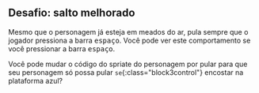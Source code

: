## Desafio: salto melhorado

Mesmo que o personagem já esteja em meados do ar, pula sempre que o jogador pressiona a barra <kbd>espaço</kbd>. Você pode ver este comportamento se você pressionar a barra <kbd>espaço</kbd>.

Você pode mudar o código do spriate do personagem por pular para que seu personagem só possa pular `se`{:class="block3control"} encostar na plataforma azul?